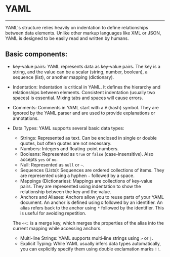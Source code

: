 # YAML
--------------------------
YAML's structure relies heavily on indentation to define relationships between data elements. Unlike other markup languages like XML or JSON, YAML is designed to be easily read and written by humans.

Basic components:
-----------------------
- key-value pairs: YAML represents data as key-value pairs. The key is a string, and the value can be a scalar (string, number, boolean), a sequence (list), or another mapping (dictionary).
- Indentation: Indentation is critical in YAML. It defines the hierarchy and relationships between elements. Consistent indentation (usually two spaces) is essential. Mixing tabs and spaces will cause errors.
- Comments: Comments in YAML start with a `#` (hash) symbol. They are ignored by the YAML parser and are used to provide explanations or annotations.
- Data Types: YAML supports several basic data types:
  - Strings: Represented as text. Can be enclosed in single or double quotes, but often quotes are not necessary.
  - Numbers: Integers and floating-point numbers.
  - Booleans: Represented as `true` or `false` (case-insensitive). Also accepts `yes` or `no`.
  - Null: Represented as `null` or `~`.
  - Sequences (Lists): Sequences are ordered collections of items. They are represented using a hyphen `-` followed by a space.
  - Mappings (Dictionaries): Mappings are collections of key-value pairs. They are represented using indentation to show the relationship between the key and the value.
  - Anchors and Aliases: Anchors allow you to reuse parts of your YAML document. An anchor is defined using `&` followed by an identifier. An alias refers back to the anchor using `*` followed by the identifier. This is useful for avoiding repetition.
   
   The `<<:` is a merge key, which merges the properties of the alias into the current mapping while accessing anchors.
  - Multi-line Strings: YAML supports multi-line strings using `>` or `|`.
  - Explicit Typing: While YAML usually infers data types automatically, you can explicitly specify them using double exclamation marks `!!`.